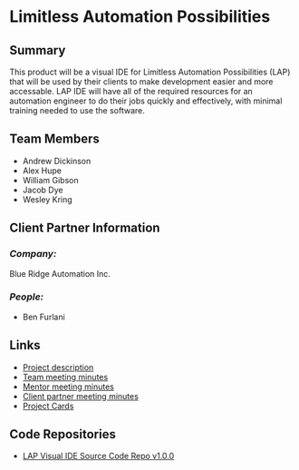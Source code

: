 # Limitless Automation Possibilities

## **Summary**

This product will be a visual IDE for Limitless Automation Possibilities (LAP) that will be used by their clients to make development easier and more accessable. LAP IDE will have all of the required resources for an automation engineer to do their jobs quickly and effectively, with minimal training needed to use the software.

## **Team Members**

- Andrew Dickinson
- Alex Hupe
- William Gibson
- Jacob Dye
- Wesley Kring

## **Client Partner Information**

### *Company:*
Blue Ridge Automation Inc.

### *People:*
- Ben Furlani

## **Links**

- [Project description](ProjectDescription.md)
- [Team meeting minutes](MeetingMinutes/Team)
- [Mentor meeting minutes](MeetingMinutes/Mentor)
- [Client partner meeting minutes](MeetingMinutes/ClientPartner)
- <a href="https://github.com/users/wjgibson/projects/1/views/2">Project Cards</a>
## **Code Repositories**
- <a href="https://github.com/wjgibson/limitless-automation-possibilities-visual-IDE/releases/tag/1.0.0">LAP Visual IDE Source Code Repo v1.0.0</a>

